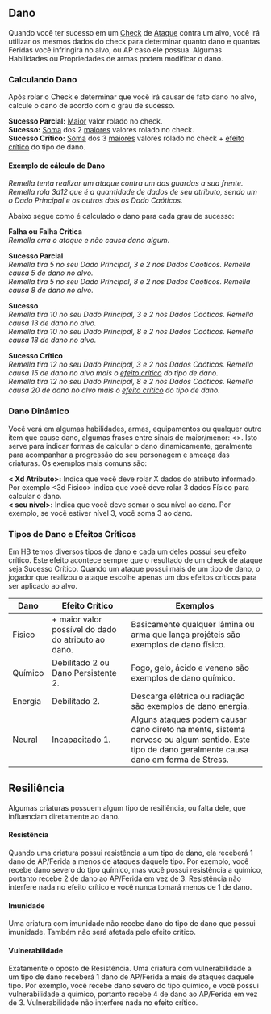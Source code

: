 ## Dano

Quando você ter sucesso em um [Check](./checks.md) de [Ataque](./actions.md#ataques) contra um alvo, você irá utilizar os mesmos dados do check para determinar quanto dano e quantas Feridas você infringirá no alvo, ou AP caso ele possua. Algumas Habilidades ou Propriedades de armas podem modificar o dano.

### Calculando Dano

Após rolar o Check e determinar que você irá causar de fato dano no alvo, calcule o dano de acordo com o grau de sucesso.

**Sucesso Parcial:** <ins>Maior</ins> valor rolado no check.  
**Sucesso:** <ins>Soma</ins> dos 2 <ins>maiores</ins> valores rolado no check.  
**Sucesso Crítico:** <ins>Soma</ins> dos 3 <ins>maiores</ins> valores rolado no check + [efeito crítico](#tipos-de-dano-e-efeitos-críticos) do tipo de dano.

<!-- **Explosão: Dado Caótico com maior valor possível** você soma o valor do dado caótico e rola ele novamente, somando o novo valor. Caso seja o maior valor possível, você rola ele novamente e assim segue o ciclo. -->

#### Exemplo de cálculo de Dano

_Remella tenta realizar um ataque contra um dos guardas a sua frente. Remella rola 3d12 que é a quantidade de dados de seu atributo, sendo um o Dado Principal e os outros dois os Dado Caóticos._

Abaixo segue como é calculado o dano para cada grau de sucesso:

**Falha ou Falha Crítica**  
_Remella erra o ataque e não causa dano algum._

**Sucesso Parcial**  
_Remella tira 5 no seu Dado Principal, 3 e 2 nos Dados Caóticos. Remella causa 5 de dano no alvo._  
_Remella tira 5 no seu Dado Principal, 8 e 2 nos Dados Caóticos. Remella causa 8 de dano no alvo._

**Sucesso**  
_Remella tira 10 no seu Dado Principal, 3 e 2 nos Dados Caóticos. Remella causa 13 de dano no alvo._  
_Remella tira 10 no seu Dado Principal, 8 e 2 nos Dados Caóticos. Remella causa 18 de dano no alvo._

**Sucesso Crítico**  
_Remella tira 12 no seu Dado Principal, 3 e 2 nos Dados Caóticos. Remella causa 15 de dano no alvo mais o [efeito crítico](#tipos-de-dano-e-efeitos-críticos) do tipo de dano._  
_Remella tira 12 no seu Dado Principal, 8 e 2 nos Dados Caóticos. Remella causa 20 de dano no alvo mais o [efeito crítico](#tipos-de-dano-e-efeitos-críticos) do tipo de dano._

<!-- **Explosão**
Remella teve qualquer nível de sucesso e percebe que tirou 8 em um de seus dados caóticos, sendo o maior valor possível de 1d8, isso lhe concede explosão de dano.

Remella rola 1d6 que é o dano da arma, tirando um 3. Remella verifica o valor de <ins>todos os dados caóticos</ins>, que é 2 e 8, e soma-os ao dano total. Até agora temos 11 de dano, mas Remella pode rolar o dado com valor 8 novamente e somar o novo valor ao dano. Remella rola o dado e tira 4. Beck causa 15 de dano no alvo. -->

### Dano Dinâmico

Você verá em algumas habilidades, armas, equipamentos ou qualquer outro item que cause dano, algumas frases entre sinais de maior/menor: <>. Isto serve para indicar formas de calcular o dano dinamicamente, geralmente para acompanhar a progressão do seu personagem e ameaça das criaturas. Os exemplos mais comuns são:

**< Xd Atributo>:** Indica que você deve rolar X dados do atributo informado. Por exemplo <3d Físico> indica que você deve rolar 3 dados Físico para calcular o dano.  
**< seu nível>:** Indica que você deve somar o seu nível ao dano. Por exemplo, se você estiver nível 3, você soma 3 ao dano.

### Tipos de Dano e Efeitos Críticos

Em HB temos diversos tipos de dano e cada um deles possui seu efeito crítico. Este efeito acontece sempre que o resultado de um check de ataque seja Sucesso Crítico. Quando um ataque possui mais de um tipo de dano, o jogador que realizou o ataque escolhe apenas um dos efeitos críticos para ser aplicado ao alvo.

| Dano    | Efeito Crítico                                      | Exemplos                                                                                                                                        |
| ------- | --------------------------------------------------- | ----------------------------------------------------------------------------------------------------------------------------------------------- |
| Físico  | + maior valor possível do dado do atributo ao dano. | Basicamente qualquer lâmina ou arma que lança projéteis são exemplos de dano físico.                                                            |
| Químico | Debilitado 2 ou Dano Persistente 2.                 | Fogo, gelo, ácido e veneno são exemplos de dano químico.                                                                                        |
| Energia | Debilitado 2.                                       | Descarga elétrica ou radiação são exemplos de dano energia.                                                                                     |
| Neural  | Incapacitado 1.                                     | Alguns ataques podem causar dano direto na mente, sistema nervoso ou algum sentido. Este tipo de dano geralmente causa dano em forma de Stress. |

## Resiliência

Algumas criaturas possuem algum tipo de resiliência, ou falta dele, que influenciam diretamente ao dano.

#### Resistência
Quando uma criatura possui resistência a um tipo de dano, ela receberá 1 dano de AP/Ferida a menos de ataques daquele tipo. Por exemplo, você recebe dano severo do tipo químico, mas você possui resistência a químico, portanto recebe 2 de dano ao AP/Ferida em vez de 3. Resistência não interfere nada no efeito crítico e você nunca tomará menos de 1 de dano.

#### Imunidade
Uma criatura com imunidade não recebe dano do tipo de dano que possui imunidade. Também não será afetada pelo efeito crítico.

#### Vulnerabilidade
Exatamente o oposto de Resistência. Uma criatura com vulnerabilidade a um tipo de dano receberá 1 dano de AP/Ferida a mais de ataques daquele tipo. Por exemplo, você recebe dano severo do tipo químico, e você possui vulnerabilidade a químico, portanto recebe 4 de dano ao AP/Ferida em vez de 3. Vulnerabilidade não interfere nada no efeito crítico.
